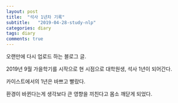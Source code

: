 ```yaml
---
layout: post
title:  "석사 1년차 기록"
subtitle:   "2019-04-28-study-nlp"
categories: diary
tags: diary
comments: true
---
```








오랜만에 다시 업로드 하는 블로그 글. 

2019년 9월 가을학기를 시작으로 현 시점으로 대학원생, 석사 1년이 되어간다. 

카이스트에서의 1년은 바쁘고 빨랐다. 

환경이 바뀐다는게 생각보다 큰 영향을 끼친다고 몸소 깨닫게 되었다. 